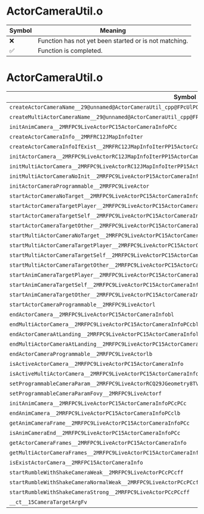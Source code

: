 # ActorCameraUtil.o
| Symbol | Meaning 
| ------------- | ------------- 
| :x: | Function has not yet been started or is not matching. 
| :white_check_mark: | Function is completed. 


# ActorCameraUtil.o
| Symbol | Decompiled? |
| ------------- | ------------- |
| `createActorCameraName__29@unnamed@ActorCameraUtil_cpp@FPcUlPC9LiveActorPC15ActorCameraInfo` | :x: |
| `createMultiActorCameraName__29@unnamed@ActorCameraUtil_cpp@FPcUlPC9LiveActorPC15ActorCameraInfoPCc` | :x: |
| `initAnimCamera__2MRFPC9LiveActorPC15ActorCameraInfoPCc` | :x: |
| `createActorCameraInfo__2MRFRC12JMapInfoIter` | :x: |
| `createActorCameraInfoIfExist__2MRFRC12JMapInfoIterPP15ActorCameraInfo` | :x: |
| `initActorCamera__2MRFPC9LiveActorRC12JMapInfoIterPP15ActorCameraInfo` | :x: |
| `initMultiActorCamera__2MRFPC9LiveActorRC12JMapInfoIterPP15ActorCameraInfoPCc` | :x: |
| `initMultiActorCameraNoInit__2MRFPC9LiveActorP15ActorCameraInfoPCc` | :x: |
| `initActorCameraProgrammable__2MRFPC9LiveActor` | :x: |
| `startActorCameraNoTarget__2MRFPC9LiveActorPC15ActorCameraInfol` | :x: |
| `startActorCameraTargetPlayer__2MRFPC9LiveActorPC15ActorCameraInfol` | :x: |
| `startActorCameraTargetSelf__2MRFPC9LiveActorPC15ActorCameraInfol` | :x: |
| `startActorCameraTargetOther__2MRFPC9LiveActorPC15ActorCameraInfoRC15CameraTargetArgl` | :x: |
| `startMultiActorCameraNoTarget__2MRFPC9LiveActorPC15ActorCameraInfoPCcl` | :x: |
| `startMultiActorCameraTargetPlayer__2MRFPC9LiveActorPC15ActorCameraInfoPCcl` | :x: |
| `startMultiActorCameraTargetSelf__2MRFPC9LiveActorPC15ActorCameraInfoPCcl` | :x: |
| `startMultiActorCameraTargetOther__2MRFPC9LiveActorPC15ActorCameraInfoPCcRC15CameraTargetArgl` | :x: |
| `startAnimCameraTargetPlayer__2MRFPC9LiveActorPC15ActorCameraInfoPCclf` | :x: |
| `startAnimCameraTargetSelf__2MRFPC9LiveActorPC15ActorCameraInfoPCclf` | :x: |
| `startAnimCameraTargetOther__2MRFPC9LiveActorPC15ActorCameraInfoPCcRC15CameraTargetArglf` | :x: |
| `startActorCameraProgrammable__2MRFPC9LiveActorl` | :x: |
| `endActorCamera__2MRFPC9LiveActorPC15ActorCameraInfobl` | :x: |
| `endMultiActorCamera__2MRFPC9LiveActorPC15ActorCameraInfoPCcbl` | :x: |
| `endActorCameraAtLanding__2MRFPC9LiveActorPC15ActorCameraInfol` | :x: |
| `endMultiActorCameraAtLanding__2MRFPC9LiveActorPC15ActorCameraInfoPCcl` | :x: |
| `endActorCameraProgrammable__2MRFPC9LiveActorlb` | :x: |
| `isActiveActorCamera__2MRFPC9LiveActorPC15ActorCameraInfo` | :x: |
| `isActiveMultiActorCamera__2MRFPC9LiveActorPC15ActorCameraInfoPCc` | :x: |
| `setProgrammableCameraParam__2MRFPC9LiveActorRCQ29JGeometry8TVec3<f>RCQ29JGeometry8TVec3<f>RCQ29JGeometry8TVec3<f>` | :x: |
| `setProgrammableCameraParamFovy__2MRFPC9LiveActorf` | :x: |
| `initAnimCamera__2MRFPC9LiveActorPC15ActorCameraInfoPCcPCc` | :x: |
| `endAnimCamera__2MRFPC9LiveActorPC15ActorCameraInfoPCclb` | :x: |
| `getAnimCameraFrame__2MRFPC9LiveActorPC15ActorCameraInfoPCc` | :x: |
| `isAnimCameraEnd__2MRFPC9LiveActorPC15ActorCameraInfoPCc` | :x: |
| `getActorCameraFrames__2MRFPC9LiveActorPC15ActorCameraInfo` | :x: |
| `getMultiActorCameraFrames__2MRFPC9LiveActorPC15ActorCameraInfoPCc` | :x: |
| `isExistActorCamera__2MRFPC15ActorCameraInfo` | :x: |
| `startRumbleWithShakeCameraWeak__2MRFPC9LiveActorPCcPCcff` | :x: |
| `startRumbleWithShakeCameraNormalWeak__2MRFPC9LiveActorPCcPCcff` | :x: |
| `startRumbleWithShakeCameraStrong__2MRFPC9LiveActorPCcPCcff` | :x: |
| `__ct__15CameraTargetArgFv` | :white_check_mark: |
